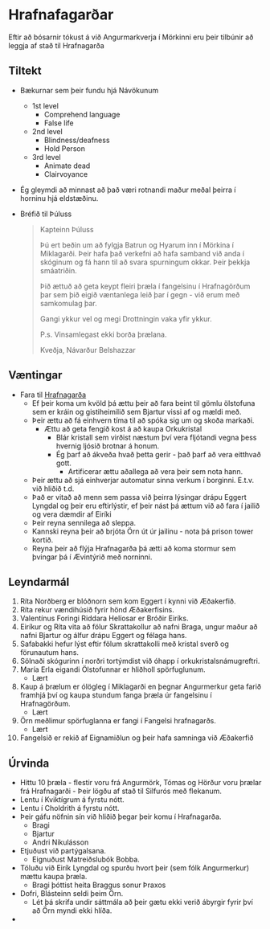 # Hrafnafagarðar

Eftir að bósarnir tókust á við Angurmarkverja í Mörkinni eru þeir tilbúnir að 
leggja af stað til Hrafnagarða

## Tiltekt
- Bækurnar sem þeir fundu hjá Návökunum
  - 1st level
    - Comprehend language
    - False life
  - 2nd level
    - Blindness/deafness
    - Hold Person
  - 3rd level
    - Animate dead
    - Clairvoyance
- Ég gleymdi að minnast að það væri rotnandi maður meðal þeirra í horninu hjá 
  eldstæðinu.
- Bréfið til Þúluss

  > Kapteinn Þúluss 
  > 
  > Þú ert beðin um að fylgja Batrun og Hyarum inn í Mörkina í Miklagarði. 
  > Þeir hafa það verkefni að hafa samband við anda í skóginum og fá hann til
  > að svara spurningum okkar. Þeir þekkja smáatriðin.
  > 
  > Þið ættuð að geta keypt fleiri þræla í fangelsinu í Hrafnagörðum þar sem 
  > þið eigið væntanlega leið þar í gegn - við erum með samkomulag þar.
  > 
  > Gangi ykkur vel og megi Drottningin vaka yfir ykkur.
  > 
  > P.s. Vinsamlegast ekki borða þrælana.
  > 
  > Kveðja, Návarður Belshazzar

## Væntingar
- Fara til [Hrafnagarða](/world/locations/hrafnagardur.md)
  - Ef þeir koma um kvöld þá ættu þeir að fara beint til gömlu ölstofuna sem er
    kráin og gistiheimilið sem Bjartur vissi af og mældi með.
  - Þeir ættu að fá einhvern tíma til að spóka sig um og skoða markaði.
    - Ættu að geta fengið kost á að kaupa Orkukristal
      - Blár kristall sem virðist næstum því vera fljótandi vegna þess hvernig
        ljósið brotnar á honum.
      - Ég þarf að ákveða hvað þetta gerir - það þarf að vera eitthvað gott.
        - Artificerar ættu aðallega að vera þeir sem nota hann.
  - Þeir ættu að sjá einhverjar automatur sinna verkum í borginni. E.t.v. við 
    hliðið t.d.
  - Það er vitað að menn sem passa við þeirra lýsingar drápu Eggert Lyngdal og
    þeir eru eftirlýstir, ef þeir nást þá ættum við að fara í jailið og vera 
    dæmdir af Eiríki
  - Þeir reyna sennilega að sleppa.
  - Kannski reyna þeir að brjóta Örn út úr jailinu - nota þá prison tower 
    kortið.
  - Reyna þeir að flýja Hrafnagarða þá ætti að koma stormur sem þvingar þá í 
    Ævintýrið með norninni.

## Leyndarmál
1. Ríta Norðberg er blóðnorn sem kom Eggert í kynni við Æðakerfið.
2. Ríta rekur vændihúsið fyrir hönd Æðakerfisins.
3. Valentínus Foringi Riddara Helíosar er Bróðir Eiríks.
4. Eiríkur og Ríta vita að fölur Skrattakollur að nafni Braga, ungur maður að 
   nafni Bjartur og álfur drápu Eggert og félaga hans.
5. Safabakki hefur lýst eftir fölum skrattakolli með kristal sverð og 
   förunautum hans.
6. Sölnaði skógurinn í norðri tortýmdist við óhapp í orkukristalsnámugreftri.
7. María Erla eigandi Ölstofunnar er hliðholl spörfuglunum.
   - Lært
8. Kaup á þrælum er ólögleg í Miklagarði en þegnar Angurmerkur geta farið 
   framhjá því og kaupa stundum fanga þræla úr fangelsinu í Hrafnagörðum.
   - Lært
9. Örn meðlimur spörfuglanna er fangi í Fangelsi hrafnagarðs.
   - Lært
10. Fangelsið er rekið af Eignamiðlun og þeir hafa samninga við Æðakerfið

## Úrvinda
- Hittu 10 þræla - flestir voru frá Angurmörk, Tómas og Hörður voru þrælar frá 
  Hrafnagarði - Þeir lögðu af stað til Silfurós með flekanum.
- Lentu í Kviktígrum á fyrstu nótt.
- Lentu í Choldrith á fyrstu nótt.
- Þeir gáfu nöfnin sín við hliðið þegar þeir komu í Hrafnagarða.
  - Bragi
  - Bjartur
  - Andri Nikulásson
- Etjuðust við partýgalsana.
  - Eignuðust Matreiðslubók Bobba.
- Töluðu við Eirík Lyngdal og spurðu hvort þeir (sem fólk Angurmerkur) mættu 
  kaupa þræla.
  - Bragi þóttist heita Braggus sonur Þraxos
- Dofri, Blásteinn seldi þeim Örn.
  - Lét þá skrifa undir sáttmála að þeir gætu ekki verið ábyrgir fyrir því að 
    Örn myndi ekki hlíða.
- 